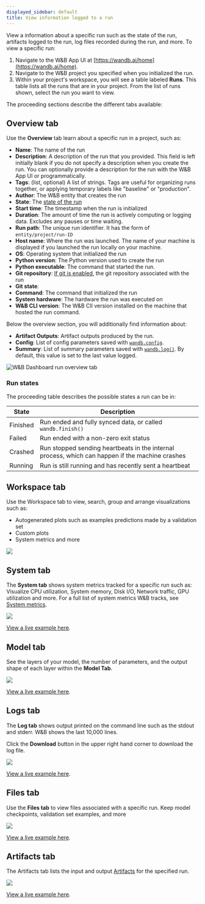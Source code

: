 ```yaml
---
displayed_sidebar: default
title: View information logged to a run
---
```


<!-- For a live example of a Project's Workspace, [see this example project](https://app.wandb.ai/example-team/sweep-demo).  -->

View a information about a specific run such as the state of the run, artifacts logged to the run, log files recorded during the run, and more. To view a specific run:

1. Navigate to the W&B App UI at [https://wandb.ai/home](https://wandb.ai/home).
2. Navigate to the W&B project you specified when you initialized the run.
3. Within your project's workspace, you will see a table labeled **Runs**. This table lists all the runs that are in your project. From the list of runs shown, select the run you want to view.

<!-- The following image demonstrates information about a run called **sparkling-glade-2**:

![W&B Dashboard run overview tab](/images/app_ui/wandb_run_overview_page.png) -->


<!-- NEW  -->
The proceeding sections describe the different tabs available:

## Overview tab
Use the **Overview** tab learn about a specific run in a project, such as:


* **Name**: The name of the run
* **Description**: A description of the run that you provided. This field is left initially blank if you do not specify a description when you create the run. You can optionally provide a description for the run with the W&B App UI or programmatically.
* **Tags**: (list, optional) A list of strings. Tags are useful for organizing runs together, or applying temporary labels like "baseline" or "production".
* **Author**: The W&B entity that creates the run
* **State**: The [state of the run](#run-states)
* **Start time**: The timestamp when the run is initialized
* **Duration**: The amount of time the run is actively computing or logging data. Excludes any pauses or time waiting.
* **Run path**:  The unique run identifier. It has the form of `entity/project/run-ID`
* **Host name**: Where the run was launched. The name of your machine is displayed if you launched the run locally on your machine. 
* **OS**: Operating system that initialized the run
* **Python version**: The Python version used to create the run
* **Python executable**: The command that started the run.
* **Git repository**: [If git is enabled](../app/settings-page/user-settings.md#personal-github-integration), the git repository associated with the run
* **Git state**:
* **Command**: The command that initialized the run
* **System hardware**: The hardware the run was executed on
* **W&B CLI version**: The W&B ClI version installed on the machine that hosted the run command.



Below the overview section, you will additionally find information about: 

* **Artifact Outputs**: Artifact outputs produced by the run.
* **Config**: List of config parameters saved with [`wandb.config`](../../guides/track/config.md).
* **Summary**: List of summary parameters saved with [`wandb.log()`](../../guides/track/log/intro.md). By default, this value is set to the last value logged. 



![W&B Dashboard run overview tab](/images/app_ui/wandb_run_overview_page.png)


<!-- The Python details are private, even if you make the page itself public. Here is an example of my run page in incognito on the left and my account on the right.

![](/images/app_ui/wandb_run_overview_page_2.png) -->

### Run states
The proceeding table describes the possible states a run can be in: 

| State | Description |
| ----- | ----- |
| Finished| Run ended and fully synced data, or called `wandb.finish()` |
| Failed | Run ended with a non-zero exit status | 
| Crashed | Run stopped sending heartbeats in the internal process, which can happen if the machine crashes | 
| Running | Run is still running and has recently sent a heartbeat  |

## Workspace tab
Use the Workspace tab to view, search, group and arrange visualizations such as:

* Autogenerated plots such as examples predictions made by a validation set
* Custom plots
* System metrics and more

![](/images/app_ui/wandb-run-page-workspace-tab.png)


## System tab
The **System tab** shows system metrics tracked for a specific run such as: Visualize CPU utilization, System memory, Disk I/O, Network traffic, GPU utilization and more. For a full list of system metrics W&B tracks, see [System metrics](../app/features/system-metrics.md).


![](/images/app_ui/wandb_system_utilization.png)

[View a live example here](https://wandb.ai/stacey/deep-drive/runs/ki2biuqy/system?workspace=user-carey).


<!-- This is out of date. -->
<!-- ["See the Tracking System Resource"](https://lambdalabs.com/blog/weights-and-bias-gpu-cpu-utilization/) blog by Lambda Labs for more information on how to use W&B system metrics. -->

## Model tab

See the layers of your model, the number of parameters, and the output shape of each layer within the **Model Tab**.

![](/images/app_ui/wandb_run_page_model_tab.png)

[View a live example here](https://app.wandb.ai/stacey/deep-drive/runs/pr0os44x/model).

## Logs tab
The **Log tab** shows output printed on the command line such as the stdout and stderr. W&B shows the last 10,000 lines. 

Click the **Download** button in the upper right hand corner to download the log file.


![](/images/app_ui/wandb_run_page_log_tab.png)

[View a live example here](https://app.wandb.ai/stacey/deep-drive/runs/pr0os44x/logs).

## Files tab
Use the **Files tab** to view files associated with a specific run. Keep model checkpoints, validation set examples, and more



![](/images/app_ui/wandb_run_page_files_tab.png)

[View a live example here](https://app.wandb.ai/stacey/deep-drive/runs/pr0os44x/files/media/images).

## Artifacts tab
The Artifacts tab lists the input and output [Artifacts](../artifacts/intro.md) for the specified run.

![](/images/app_ui/artifacts_tab.png)


[View a live example here](https://wandb.ai/stacey/artifact_july_demo/runs/2cslp2rt/artifacts).